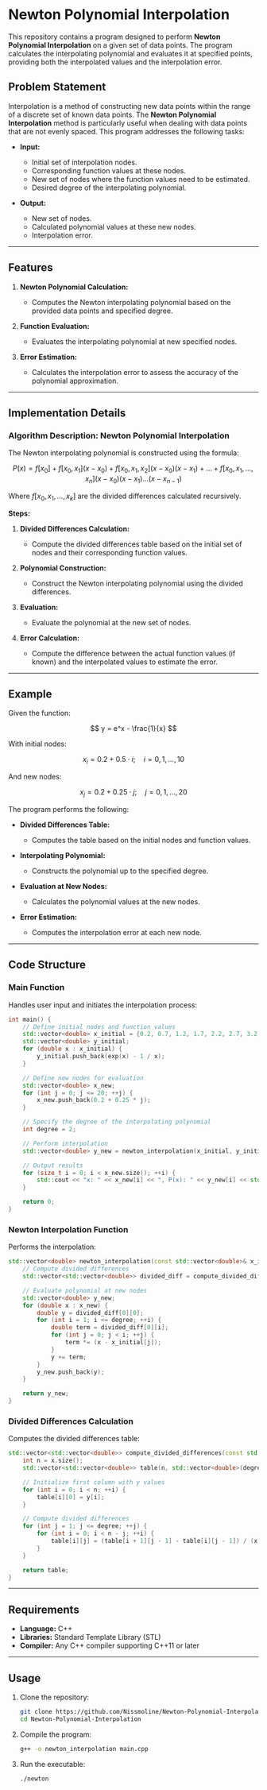# Newton Polynomial Interpolation

This repository contains a program designed to perform **Newton Polynomial Interpolation** on a given set of data points. The program calculates the interpolating polynomial and evaluates it at specified points, providing both the interpolated values and the interpolation error.

## Problem Statement

Interpolation is a method of constructing new data points within the range of a discrete set of known data points. The **Newton Polynomial Interpolation** method is particularly useful when dealing with data points that are not evenly spaced. This program addresses the following tasks:

- **Input:**
  - Initial set of interpolation nodes.
  - Corresponding function values at these nodes.
  - New set of nodes where the function values need to be estimated.
  - Desired degree of the interpolating polynomial.

- **Output:**
  - New set of nodes.
  - Calculated polynomial values at these new nodes.
  - Interpolation error.

---

## Features

1. **Newton Polynomial Calculation:**
   - Computes the Newton interpolating polynomial based on the provided data points and specified degree.

2. **Function Evaluation:**
   - Evaluates the interpolating polynomial at new specified nodes.

3. **Error Estimation:**
   - Calculates the interpolation error to assess the accuracy of the polynomial approximation.

---

## Implementation Details

### Algorithm Description: Newton Polynomial Interpolation

The Newton interpolating polynomial is constructed using the formula:

$$
P(x) = f[x_0] + f[x_0, x_1](x - x_0) + f[x_0, x_1, x_2](x - x_0)(x - x_1) + \ldots + f[x_0, x_1, \ldots, x_n](x - x_0)(x - x_1) \ldots (x - x_{n-1})
$$

Where $f[x_0, x_1, \ldots, x_k]$ are the divided differences calculated recursively.

**Steps:**

1. **Divided Differences Calculation:**
   - Compute the divided differences table based on the initial set of nodes and their corresponding function values.

2. **Polynomial Construction:**
   - Construct the Newton interpolating polynomial using the divided differences.

3. **Evaluation:**
   - Evaluate the polynomial at the new set of nodes.

4. **Error Calculation:**
   - Compute the difference between the actual function values (if known) and the interpolated values to estimate the error.

---

## Example

Given the function:

$$
y = e^x - \frac{1}{x}
$$

With initial nodes:

$$
x_i = 0.2 + 0.5 \cdot i; \quad i = 0, 1, \ldots, 10
$$

And new nodes:

$$
x_j = 0.2 + 0.25 \cdot j; \quad j = 0, 1, \ldots, 20
$$

The program performs the following:

- **Divided Differences Table:**
  - Computes the table based on the initial nodes and function values.

- **Interpolating Polynomial:**
  - Constructs the polynomial up to the specified degree.

- **Evaluation at New Nodes:**
  - Calculates the polynomial values at the new nodes.

- **Error Estimation:**
  - Computes the interpolation error at each new node.

---

## Code Structure

### Main Function

Handles user input and initiates the interpolation process:

```cpp
int main() {
    // Define initial nodes and function values
    std::vector<double> x_initial = {0.2, 0.7, 1.2, 1.7, 2.2, 2.7, 3.2, 3.7, 4.2, 4.7, 5.2};
    std::vector<double> y_initial;
    for (double x : x_initial) {
        y_initial.push_back(exp(x) - 1 / x);
    }

    // Define new nodes for evaluation
    std::vector<double> x_new;
    for (int j = 0; j <= 20; ++j) {
        x_new.push_back(0.2 + 0.25 * j);
    }

    // Specify the degree of the interpolating polynomial
    int degree = 2;

    // Perform interpolation
    std::vector<double> y_new = newton_interpolation(x_initial, y_initial, x_new, degree);

    // Output results
    for (size_t i = 0; i < x_new.size(); ++i) {
        std::cout << "x: " << x_new[i] << ", P(x): " << y_new[i] << std::endl;
    }

    return 0;
}
```

### Newton Interpolation Function

Performs the interpolation:

```cpp
std::vector<double> newton_interpolation(const std::vector<double>& x_initial, const std::vector<double>& y_initial, const std::vector<double>& x_new, int degree) {
    // Compute divided differences
    std::vector<std::vector<double>> divided_diff = compute_divided_differences(x_initial, y_initial, degree);

    // Evaluate polynomial at new nodes
    std::vector<double> y_new;
    for (double x : x_new) {
        double y = divided_diff[0][0];
        for (int i = 1; i <= degree; ++i) {
            double term = divided_diff[0][i];
            for (int j = 0; j < i; ++j) {
                term *= (x - x_initial[j]);
            }
            y += term;
        }
        y_new.push_back(y);
    }

    return y_new;
}
```

### Divided Differences Calculation

Computes the divided differences table:

```cpp
std::vector<std::vector<double>> compute_divided_differences(const std::vector<double>& x, const std::vector<double>& y, int degree) {
    int n = x.size();
    std::vector<std::vector<double>> table(n, std::vector<double>(degree + 1));

    // Initialize first column with y values
    for (int i = 0; i < n; ++i) {
        table[i][0] = y[i];
    }

    // Compute divided differences
    for (int j = 1; j <= degree; ++j) {
        for (int i = 0; i < n - j; ++i) {
            table[i][j] = (table[i + 1][j - 1] - table[i][j - 1]) / (x[i + j] - x[i]);
        }
    }

    return table;
}
```

---

## Requirements

- **Language:** C++
- **Libraries:** Standard Template Library (STL)
- **Compiler:** Any C++ compiler supporting C++11 or later

---

## Usage

1. Clone the repository:

   ```bash
   git clone https://github.com/Nissmoline/Newton-Polynomial-Interpolation.git
   cd Newton-Polynomial-Interpolation
   ```

2. Compile the program:

   ```bash
   g++ -o newton_interpolation main.cpp
   ```

3. Run the executable:

   ```bash
   ./newton 
